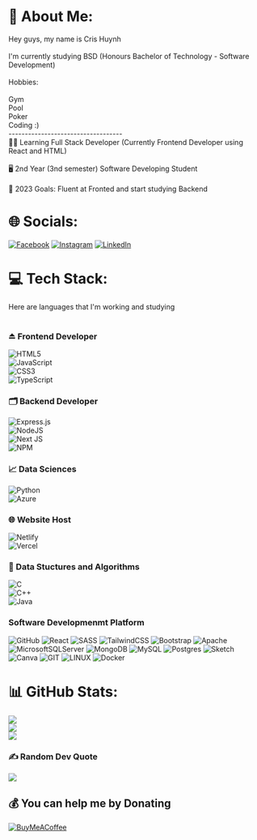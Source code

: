 # 💫 About Me:
Hey guys, my name is Cris Huynh<br><br>I'm currently studying BSD (Honours Bachelor of Technology - Software Development)<br><br>Hobbies:<br><br>Gym<br>Pool<br>Poker<br>Coding :)<br>-----------------------------------<br>👨‍💻 Learning Full Stack Developer (Currently Frontend Developer using React and HTML)<br><br>🖥️ 2nd Year (3nd semester) Software Developing Student<br><br>🥅 2023 Goals: Fluent at Fronted and start studying Backend


# 🌐 Socials:
[![Facebook](https://img.shields.io/badge/Facebook-%231877F2.svg?logo=Facebook&logoColor=white)](https://facebook.com/https://www.facebook.com/khang.huynh.2307) [![Instagram](https://img.shields.io/badge/Instagram-%23E4405F.svg?logo=Instagram&logoColor=white)](https://instagram.com/https://www.instagram.com/cr_khangh/) [![LinkedIn](https://img.shields.io/badge/LinkedIn-%230077B5.svg?logo=linkedin&logoColor=white)](https://linkedin.com/in/https://www.linkedin.com/in/cris-huynh-2a52b5274/) 

# 💻 Tech Stack:
Here are languages that I'm working and studying <br><br>
### ⏏️ Frontend Developer
![HTML5](https://img.shields.io/badge/html5-%23E34F26.svg?style=for-the-badge&logo=html5&logoColor=white)  <br>
![JavaScript](https://img.shields.io/badge/javascript-%23323330.svg?style=for-the-badge&logo=javascript&logoColor=%23F7DF1E)<br>
![CSS3](https://img.shields.io/badge/css3-%231572B6.svg?style=for-the-badge&logo=css3&logoColor=white)<br>
![TypeScript](https://img.shields.io/badge/typescript-%23007ACC.svg?style=for-the-badge&logo=typescript&logoColor=white)<br>

### 🗂️ Backend Developer
![Express.js](https://img.shields.io/badge/express.js-%23404d59.svg?style=for-the-badge&logo=express&logoColor=%2361DAFB) <br>
![NodeJS](https://img.shields.io/badge/node.js-6DA55F?style=for-the-badge&logo=node.js&logoColor=white) <br>
![Next JS](https://img.shields.io/badge/Next-black?style=for-the-badge&logo=next.js&logoColor=white) <br>
![NPM](https://img.shields.io/badge/NPM-%23000000.svg?style=for-the-badge&logo=npm&logoColor=white) <br>

### 📈 Data Sciences
![Python](https://img.shields.io/badge/python-3670A0?style=for-the-badge&logo=python&logoColor=ffdd54)  <br>
![Azure](https://img.shields.io/badge/azure-%230072C6.svg?style=for-the-badge&logo=azure-devops&logoColor=white) <br>
 
### 🌐 Website Host
![Netlify](https:/a/img.shields.io/badge/netlify-%23000000.svg?style=for-the-badge&logo=netlify&logoColor=#00C7B7) <br>
![Vercel](https://img.shields.io/badge/vercel-%23000000.svg?style=for-the-badge&logo=vercel&logoColor=white) <br>


### 🟰 Data Stuctures and Algorithms
![C](https://img.shields.io/badge/c-%2300599C.svg?style=for-the-badge&logo=c&logoColor=white) <br>
![C++](https://img.shields.io/badge/c++-%2300599C.svg?style=for-the-badge&logo=c%2B%2B&logoColor=white) <br>
![Java](https://img.shields.io/badge/java-%23ED8B00.svg?style=for-the-badge&logo=java&logoColor=white) <br>

### Software Developmenmt Platform
 ![GitHub](https://img.shields.io/badge/GitHub-%23121011.svg?style=for-the-badge&logo=github&logoColor=white) ![React](https://img.shields.io/badge/react-%2320232a.svg?style=for-the-badge&logo=react&logoColor=%2361DAFB) ![SASS](https://img.shields.io/badge/SASS-hotpink.svg?style=for-the-badge&logo=SASS&logoColor=white) ![TailwindCSS](https://img.shields.io/badge/tailwindcss-%2338B2AC.svg?style=for-the-badge&logo=tailwind-css&logoColor=white) ![Bootstrap](https://img.shields.io/badge/bootstrap-%23563D7C.svg?style=for-the-badge&logo=bootstrap&logoColor=white) ![Apache](https://img.shields.io/badge/apache-%23D42029.svg?style=for-the-badge&logo=apache&logoColor=white) ![MicrosoftSQLServer](https://img.shields.io/badge/Microsoft%20SQL%20Sever-CC2927?style=for-the-badge&logo=microsoft%20sql%20server&logoColor=white) ![MongoDB](https://img.shields.io/badge/MongoDB-%234ea94b.svg?style=for-the-badge&logo=mongodb&logoColor=white) ![MySQL](https://img.shields.io/badge/mysql-%2300f.svg?style=for-the-badge&logo=mysql&logoColor=white) ![Postgres](https://img.shields.io/badge/postgres-%23316192.svg?style=for-the-badge&logo=postgresql&logoColor=white) ![Sketch](https://img.shields.io/badge/Sketch-FFB387?style=for-the-badge&logo=sketch&logoColor=black) ![Canva](https://img.shields.io/badge/Canva-%2300C4CC.svg?style=for-the-badge&logo=Canva&logoColor=white) ![GIT](https://img.shields.io/badge/Git-fc6d26?style=for-the-badge&logo=git&logoColor=white) ![LINUX](https://img.shields.io/badge/Linux-FCC624?style=for-the-badge&logo=linux&logoColor=black) ![Docker](https://img.shields.io/badge/docker-%230db7ed.svg?style=for-the-badge&logo=docker&logoColor=white)
# 📊 GitHub Stats:
![](https://github-readme-stats.vercel.app/api?username=CrisH2307&theme=merko&hide_border=false&include_all_commits=false&count_private=false)<br/>
![](https://github-readme-streak-stats.herokuapp.com/?user=CrisH2307&theme=merko&hide_border=false)<br/>
![](https://github-readme-stats.vercel.app/api/top-langs/?username=CrisH2307&theme=merko&hide_border=false&include_all_commits=false&count_private=false&layout=compact)

### ✍️ Random Dev Quote
![](https://quotes-github-readme.vercel.app/api?type=horizontal&theme=radical)

  ## 💰 You can help me by Donating
  [![BuyMeACoffee](https://img.shields.io/badge/Buy%20Me%20a%20Coffee-ffdd00?style=for-the-badge&logo=buy-me-a-coffee&logoColor=black)](https://buymeacoffee.com/https://www.buymeacoffee.com/crisnineball) 

  
<!-- Proudly created with GPRM ( https://gprm.itsvg.in ) -->
